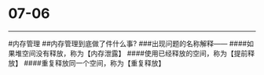 # 07-06
---
#内存管理
##内存管理到底做了件什么事?
###出现问题的名称解释——
####如果堆空间没有释放，称为【内存泄露】
####使用已经释放的空间，称为【提前释放】
####重复释放同一个空间，称为【重复释放】

